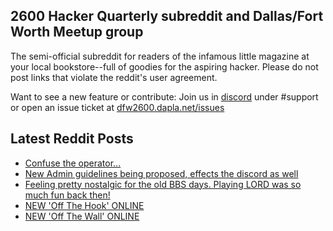 ## 2600 Hacker Quarterly subreddit and Dallas/Fort Worth Meetup group
The semi-official subreddit for readers of the infamous little magazine at your local bookstore--full of goodies for the aspiring hacker. Please do not post links that violate the reddit's user agreement.

Want to see a new feature or contribute: 
Join us in [discord](https://dfw2600.dapla.net/chat) under #support or open an issue ticket at [dfw2600.dapla.net/issues](https://dfw2600.dapla.net/issues)

## Latest Reddit Posts
<!-- BLOG-POST-LIST:START -->
- [Confuse the operator...](https://www.reddit.com/r/2600/comments/18apile/confuse_the_operator/)
- [New Admin guidelines being proposed, effects the discord as well](https://www.reddit.com/r/2600/comments/18am02d/new_admin_guidelines_being_proposed_effects_the/)
- [Feeling pretty nostalgic for the old BBS days. Playing LORD was so much fun back then!](https://www.reddit.com/r/2600/comments/188gsje/feeling_pretty_nostalgic_for_the_old_bbs_days/)
- [NEW 'Off The Hook' ONLINE](https://2600.com/hook/29-11-2023)
- [NEW 'Off The Wall' ONLINE](https://2600.com/wall/28-11-2023)
<!-- BLOG-POST-LIST:END -->
